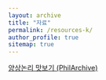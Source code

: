 ```yaml
---
layout: archive
title: "자료"
permalink: /resources-k/
author_profile: true
sitemap: true
---
```


[양상논리 맛보기 (PhilArchive)](https://philpapers.org/rec/TRUTEK)
